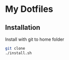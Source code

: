 [//]: <> (ctl+shift+V  is the open preview)
# My Dotfiles



## Installation

Install with git to home folder

```bash
git clone
./install.sh
```